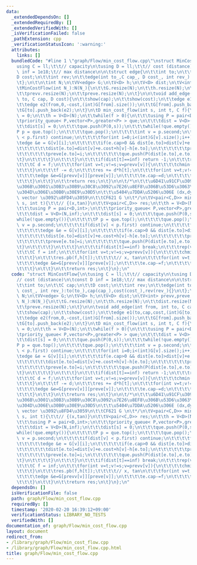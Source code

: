 ```yaml
---
data:
  _extendedDependsOn: []
  _extendedRequiredBy: []
  _extendedVerifiedWith: []
  _isVerificationFailed: false
  _pathExtension: cpp
  _verificationStatusIcon: ':warning:'
  attributes:
    links: []
  bundledCode: "#line 1 \"graph/Flow/min_cost_flow.cpp\"\nstruct MinCostFlow{\n\t\
    using C = ll;\t\t// capacity\n\tusing D = ll;\t\t// cost (distance)\n\tconst D\
    \ inf = 1e18;\t// max distance\n\n\tstruct edge{\n\t\tint to;\n\t\tC cap;\n\t\t\
    D cost;\n\t\tint rev;\n\t\tedge(int to_,C cap_, D cost_, int rev_):to(to_),cap(cap_),cost(cost_),rev(rev_){}\n\
    \t};\n\t\n\tint N;\n\tVV<edge> G;\n\tV<D> h;\n\tV<D> dist;\n\tV<int> prevv,preve;\n\
    \tMinCostFlow(int N_):N(N_){\n\t\tG.resize(N);\n\t\th.resize(N);\n\t\tdist.resize(N);\n\
    \t\tprevv.resize(N);\n\t\tpreve.resize(N);\n\t}\n\n\tvoid add_edge(int from, int\
    \ to, C cap, D cost){\n\t\tshow(cap);\n\t\tshow(cost);\n\t\tedge e1(to,cap,cost,(int)G[to].size());\n\
    \t\tedge e2(from,0,-cost,(int)G[from].size());\n\t\tG[from].push_back(e1);\n\t\
    \tG[to].push_back(e2);\n\t}\n\tD min_cost_flow(int s, int t, C f){\n\t\tD res\
    \ = 0;\n\t\th = V<D>(N);\n\t\twhile(f > 0){\n\t\t\tusing P = pair<D,int>;\n\t\t\
    \tpriority_queue< P,vector<P>,greater<P> > que;\n\t\t\tdist = V<D>(N,inf);\n\t\
    \t\tdist[s] = 0;\n\t\t\tque.push(P(0,s));\n\t\t\twhile(!que.empty()){\n\t\t\t\t\
    P p = que.top();\n\t\t\t\tque.pop();\n\t\t\t\tint v = p.second;\n\t\t\t\tif(dist[v]\
    \ < p.first) continue;\n\t\t\t\tfor(int i=0;i<(int)G[v].size();i++){\n\t\t\t\t\
    \tedge &e = G[v][i];\n\t\t\t\t\tif(e.cap>0 && dist[e.to]>dist[v]+e.cost+h[v]-h[e.to]){\n\
    \t\t\t\t\t\tdist[e.to]=dist[v]+e.cost+h[v]-h[e.to];\n\t\t\t\t\t\tprevv[e.to]=v;\n\
    \t\t\t\t\t\tpreve[e.to]=i;\n\t\t\t\t\t\tque.push(P(dist[e.to],e.to));\n\t\t\t\t\
    \t}\n\t\t\t\t}\n\t\t\t}\n\t\t\tif(dist[t]==inf) return -1;\n\t\t\trep(v,N) h[v]+=dist[v];\n\
    \t\t\tC d = f;\n\t\t\tfor(int v=t;v!=s;v=prevv[v]){\n\t\t\t\tchmin(d,G[prevv[v]][preve[v]].cap);\n\
    \t\t\t}\n\t\t\tf -= d;\n\t\t\tres += d*h[t];\n\t\t\tfor(int v=t;v!=s;v=prevv[v]){\n\
    \t\t\t\tedge &e=G[prevv[v]][preve[v]];\n\t\t\t\te.cap-=d;\n\t\t\t\tG[v][e.rev].cap+=d;\n\
    \t\t\t}\n\t\t}\n\t\treturn res;\n\t}\n\n\t/*\n\t\t\u6D41\u91CF\u3092\u6A2A\u8EF8\
    \u306B\u3001\u30B3\u30B9\u30C8\u3092\u7E26\u8EF8\u306B\u53D6\u3063\u305F\u3068\
    \u304D\u306E\u30B0\u30E9\u30D5\n\t\t\u5404\u7DDA\u5206\u306E (dx,dy/dx) \u306E\
    \ vector \u3092\u8FD4\u3059\n\t\tCF621 G \n\t*/\n\tV<pair<C,D>> min_cost_flow_slopes(int\
    \ s, int t){\t\t// {(x,tan)}\n\t\tV<pair<C,D>> res;\n\t\th = V<D>(N);\n\t\twhile(true){\n\
    \t\t\tusing P = pair<D,int>;\n\t\t\tpriority_queue< P,vector<P>,greater<P> > que;\n\
    \t\t\tdist = V<D>(N,inf);\n\t\t\tdist[s] = 0;\n\t\t\tque.push(P(0,s));\n\t\t\t\
    while(!que.empty()){\n\t\t\t\tP p = que.top();\n\t\t\t\tque.pop();\n\t\t\t\tint\
    \ v = p.second;\n\t\t\t\tif(dist[v] < p.first) continue;\n\t\t\t\tfor(int i=0;i<(int)G[v].size();i++){\n\
    \t\t\t\t\tedge &e = G[v][i];\n\t\t\t\t\tif(e.cap>0 && dist[e.to]>dist[v]+e.cost+h[v]-h[e.to]){\n\
    \t\t\t\t\t\tdist[e.to]=dist[v]+e.cost+h[v]-h[e.to];\n\t\t\t\t\t\tprevv[e.to]=v;\n\
    \t\t\t\t\t\tpreve[e.to]=i;\n\t\t\t\t\t\tque.push(P(dist[e.to],e.to));\n\t\t\t\t\
    \t}\n\t\t\t\t}\n\t\t\t}\n\t\t\tif(dist[t]==inf) break;\n\t\t\trep(v,N) h[v]+=dist[v];\n\
    \t\t\tC f = inf;\n\t\t\tfor(int v=t;v!=s;v=prevv[v]){\n\t\t\t\tchmin(f,G[prevv[v]][preve[v]].cap);\n\
    \t\t\t}\n\t\t\tres.pb(f,h[t]);\t\t\t\t// x, tan\n\t\t\tfor(int v=t;v!=s;v=prevv[v]){\n\
    \t\t\t\tedge &e=G[prevv[v]][preve[v]];\n\t\t\t\te.cap-=f;\n\t\t\t\tG[v][e.rev].cap+=f;\n\
    \t\t\t}\n\t\t}\n\t\treturn res;\n\t}\n};\n"
  code: "struct MinCostFlow{\n\tusing C = ll;\t\t// capacity\n\tusing D = ll;\t\t\
    // cost (distance)\n\tconst D inf = 1e18;\t// max distance\n\n\tstruct edge{\n\
    \t\tint to;\n\t\tC cap;\n\t\tD cost;\n\t\tint rev;\n\t\tedge(int to_,C cap_, D\
    \ cost_, int rev_):to(to_),cap(cap_),cost(cost_),rev(rev_){}\n\t};\n\t\n\tint\
    \ N;\n\tVV<edge> G;\n\tV<D> h;\n\tV<D> dist;\n\tV<int> prevv,preve;\n\tMinCostFlow(int\
    \ N_):N(N_){\n\t\tG.resize(N);\n\t\th.resize(N);\n\t\tdist.resize(N);\n\t\tprevv.resize(N);\n\
    \t\tpreve.resize(N);\n\t}\n\n\tvoid add_edge(int from, int to, C cap, D cost){\n\
    \t\tshow(cap);\n\t\tshow(cost);\n\t\tedge e1(to,cap,cost,(int)G[to].size());\n\
    \t\tedge e2(from,0,-cost,(int)G[from].size());\n\t\tG[from].push_back(e1);\n\t\
    \tG[to].push_back(e2);\n\t}\n\tD min_cost_flow(int s, int t, C f){\n\t\tD res\
    \ = 0;\n\t\th = V<D>(N);\n\t\twhile(f > 0){\n\t\t\tusing P = pair<D,int>;\n\t\t\
    \tpriority_queue< P,vector<P>,greater<P> > que;\n\t\t\tdist = V<D>(N,inf);\n\t\
    \t\tdist[s] = 0;\n\t\t\tque.push(P(0,s));\n\t\t\twhile(!que.empty()){\n\t\t\t\t\
    P p = que.top();\n\t\t\t\tque.pop();\n\t\t\t\tint v = p.second;\n\t\t\t\tif(dist[v]\
    \ < p.first) continue;\n\t\t\t\tfor(int i=0;i<(int)G[v].size();i++){\n\t\t\t\t\
    \tedge &e = G[v][i];\n\t\t\t\t\tif(e.cap>0 && dist[e.to]>dist[v]+e.cost+h[v]-h[e.to]){\n\
    \t\t\t\t\t\tdist[e.to]=dist[v]+e.cost+h[v]-h[e.to];\n\t\t\t\t\t\tprevv[e.to]=v;\n\
    \t\t\t\t\t\tpreve[e.to]=i;\n\t\t\t\t\t\tque.push(P(dist[e.to],e.to));\n\t\t\t\t\
    \t}\n\t\t\t\t}\n\t\t\t}\n\t\t\tif(dist[t]==inf) return -1;\n\t\t\trep(v,N) h[v]+=dist[v];\n\
    \t\t\tC d = f;\n\t\t\tfor(int v=t;v!=s;v=prevv[v]){\n\t\t\t\tchmin(d,G[prevv[v]][preve[v]].cap);\n\
    \t\t\t}\n\t\t\tf -= d;\n\t\t\tres += d*h[t];\n\t\t\tfor(int v=t;v!=s;v=prevv[v]){\n\
    \t\t\t\tedge &e=G[prevv[v]][preve[v]];\n\t\t\t\te.cap-=d;\n\t\t\t\tG[v][e.rev].cap+=d;\n\
    \t\t\t}\n\t\t}\n\t\treturn res;\n\t}\n\n\t/*\n\t\t\u6D41\u91CF\u3092\u6A2A\u8EF8\
    \u306B\u3001\u30B3\u30B9\u30C8\u3092\u7E26\u8EF8\u306B\u53D6\u3063\u305F\u3068\
    \u304D\u306E\u30B0\u30E9\u30D5\n\t\t\u5404\u7DDA\u5206\u306E (dx,dy/dx) \u306E\
    \ vector \u3092\u8FD4\u3059\n\t\tCF621 G \n\t*/\n\tV<pair<C,D>> min_cost_flow_slopes(int\
    \ s, int t){\t\t// {(x,tan)}\n\t\tV<pair<C,D>> res;\n\t\th = V<D>(N);\n\t\twhile(true){\n\
    \t\t\tusing P = pair<D,int>;\n\t\t\tpriority_queue< P,vector<P>,greater<P> > que;\n\
    \t\t\tdist = V<D>(N,inf);\n\t\t\tdist[s] = 0;\n\t\t\tque.push(P(0,s));\n\t\t\t\
    while(!que.empty()){\n\t\t\t\tP p = que.top();\n\t\t\t\tque.pop();\n\t\t\t\tint\
    \ v = p.second;\n\t\t\t\tif(dist[v] < p.first) continue;\n\t\t\t\tfor(int i=0;i<(int)G[v].size();i++){\n\
    \t\t\t\t\tedge &e = G[v][i];\n\t\t\t\t\tif(e.cap>0 && dist[e.to]>dist[v]+e.cost+h[v]-h[e.to]){\n\
    \t\t\t\t\t\tdist[e.to]=dist[v]+e.cost+h[v]-h[e.to];\n\t\t\t\t\t\tprevv[e.to]=v;\n\
    \t\t\t\t\t\tpreve[e.to]=i;\n\t\t\t\t\t\tque.push(P(dist[e.to],e.to));\n\t\t\t\t\
    \t}\n\t\t\t\t}\n\t\t\t}\n\t\t\tif(dist[t]==inf) break;\n\t\t\trep(v,N) h[v]+=dist[v];\n\
    \t\t\tC f = inf;\n\t\t\tfor(int v=t;v!=s;v=prevv[v]){\n\t\t\t\tchmin(f,G[prevv[v]][preve[v]].cap);\n\
    \t\t\t}\n\t\t\tres.pb(f,h[t]);\t\t\t\t// x, tan\n\t\t\tfor(int v=t;v!=s;v=prevv[v]){\n\
    \t\t\t\tedge &e=G[prevv[v]][preve[v]];\n\t\t\t\te.cap-=f;\n\t\t\t\tG[v][e.rev].cap+=f;\n\
    \t\t\t}\n\t\t}\n\t\treturn res;\n\t}\n};\n"
  dependsOn: []
  isVerificationFile: false
  path: graph/Flow/min_cost_flow.cpp
  requiredBy: []
  timestamp: '2020-02-20 16:39:12+09:00'
  verificationStatus: LIBRARY_NO_TESTS
  verifiedWith: []
documentation_of: graph/Flow/min_cost_flow.cpp
layout: document
redirect_from:
- /library/graph/Flow/min_cost_flow.cpp
- /library/graph/Flow/min_cost_flow.cpp.html
title: graph/Flow/min_cost_flow.cpp
---
```

